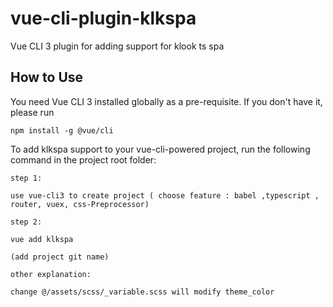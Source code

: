 # vue-cli-plugin-klkspa

Vue CLI 3 plugin for adding support for klook ts spa

## How to Use

You need Vue CLI 3 installed globally as a pre-requisite. If you don't have it, please run

```
npm install -g @vue/cli
```

To add klkspa support to your vue-cli-powered project, run the following command in the project root folder:

```
step 1:

use vue-cli3 to create project ( choose feature : babel ,typescript , router, vuex, css-Preprocessor)

step 2:

vue add klkspa

(add project git name)
```

```
other explanation:

change @/assets/scss/_variable.scss will modify theme_color
```
